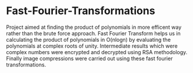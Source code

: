 # Fast-Fourier-Transformations
Project aimed at finding the product of polynomials in more efficent way rather than the brute force approach.
Fast Fourier Transform helps us in calculating the product of polynomials in O(nlogn) by evaluating the polynomials at complex roots of unity.
Intermediate results which were complex numbers were encrypted and decrypted using RSA methodology.
Finally image compressions were carried out using these fast fourier transformations.
